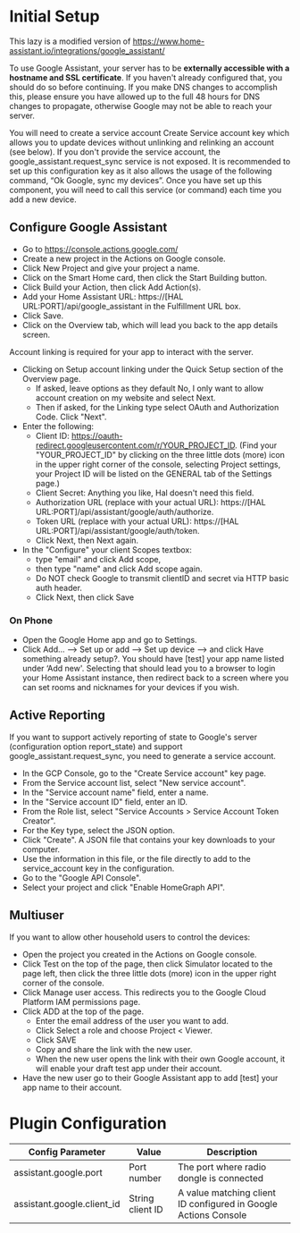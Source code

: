# Initial Setup

This lazy is a modified version of https://www.home-assistant.io/integrations/google_assistant/

To use Google Assistant, your server has to be **externally accessible with a hostname and SSL certificate**. If you haven't already configured that, you should do so before continuing. If you make DNS changes to accomplish this, please ensure you have allowed up to the full 48 hours for DNS changes to propagate, otherwise Google may not be able to reach your server.

You will need to create a service account Create Service account key which allows you to update devices without unlinking and relinking an account (see below). If you don't provide the service account, the google_assistant.request_sync service is not exposed. It is recommended to set up this configuration key as it also allows the usage of the following command, “Ok Google, sync my devices”. Once you have set up this component, you will need to call this service (or command) each time you add a new device.

## Configure Google Assistant
* Go to https://console.actions.google.com/
* Create a new project in the Actions on Google console.
* Click New Project and give your project a name.
* Click on the Smart Home card, then click the Start Building button.
* Click Build your Action, then click Add Action(s).
* Add your Home Assistant URL: https://[HAL URL:PORT]/api/google_assistant in the Fulfillment URL box.
* Click Save.
* Click on the Overview tab, which will lead you back to the app details screen.

Account linking is required for your app to interact with the server.
* Clicking on Setup account linking under the Quick Setup section of the Overview page.
    * If asked, leave options as they default No, I only want to allow account creation on my website and select Next.
    * Then if asked, for the Linking type select OAuth and Authorization Code. Click "Next".
* Enter the following: 
    * Client ID: https://oauth-redirect.googleusercontent.com/r/YOUR_PROJECT_ID. (Find your "YOUR_PROJECT_ID" by clicking on the three little dots (more) icon in the upper right corner of the console, selecting Project settings, your Project ID will be listed on the GENERAL tab of the Settings page.) 
    * Client Secret: Anything you like, Hal doesn't need this field.
    * Authorization URL (replace with your actual URL): https://[HAL URL:PORT]/api/assistant/google/auth/authorize.
    * Token URL (replace with your actual URL): https://[HAL URL:PORT]/api/assistant/google/auth/token.
    * Click Next, then Next again.
* In the "Configure" your client Scopes textbox:
    * type "email" and click Add scope,
    * then type "name" and click Add scope again.
    * Do NOT check Google to transmit clientID and secret via HTTP basic auth header.
    * Click Next, then click Save


### On Phone
* Open the Google Home app and go to Settings.
* Click Add... --> Set up or add --> Set up device --> and click Have something already setup?. You should have [test] your app name listed under ‘Add new'. Selecting that should lead you to a browser to login your Home Assistant instance, then redirect back to a screen where you can set rooms and nicknames for your devices if you wish.

## Active Reporting
If you want to support actively reporting of state to Google's server (configuration option report_state) and support google_assistant.request_sync, you need to generate a service account.
* In the GCP Console, go to the "Create Service account" key page.
* From the Service account list, select "New service account".
* In the "Service account name" field, enter a name.
* In the "Service account ID" field, enter an ID.
* From the Role list, select "Service Accounts > Service Account Token Creator".
* For the Key type, select the JSON option.
* Click "Create". A JSON file that contains your key downloads to your computer.
* Use the information in this file, or the file directly to add to the service_account key in the configuration.
* Go to the "Google API Console".
* Select your project and click "Enable HomeGraph API".

## Multiuser
If you want to allow other household users to control the devices:
* Open the project you created in the Actions on Google console.
* Click Test on the top of the page, then click Simulator located to the page left, then click the three little dots (more) icon in the upper right corner of the console.
* Click Manage user access. This redirects you to the Google Cloud Platform IAM permissions page.
* Click ADD at the top of the page. 
    * Enter the email address of the user you want to add. 
    * Click Select a role and choose Project < Viewer.
    * Click SAVE 
    * Copy and share the link with the new user.
    * When the new user opens the link with their own Google account, it will enable your draft test app under their account.
* Have the new user go to their Google Assistant app to add [test] your app name to their account.

# Plugin Configuration

|Config Parameter           |Value           |Description |
|---------------------------|----------------|------------|
|assistant.google.port      |Port number     |The port where radio dongle is connected|
|assistant.google.client_id |String client ID|A value matching client ID configured in Google Actions Console|
